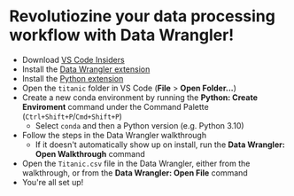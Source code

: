 # Revolutiozine your data processing workflow with Data Wrangler! 

- Download [VS Code Insiders](https://code.visualstudio.com/insiders/)
- Install the [Data Wrangler extension](TBD)
- Install the [Python extension](https://marketplace.visualstudio.com/items?itemName=ms-python.python)
- Open the `titanic` folder in VS Code (**File** > **Open Folder...**)
- Create a new conda environment by running the **Python: Create Enviroment** command under the Command Palette (`Ctrl+Shift+P`/`Cmd+Shift+P`)
   - Select `conda` and then a Python version (e.g. Python 3.10)
- Follow the steps in the Data Wrangler walkthrough 
   - If it doesn't automatically show up on install, run the **Data Wrangler: Open Walkthrough** command 
- Open the `Titanic.csv` file in the Data Wrangler, either from the walkthrough, or from the **Data Wrangler: Open File** command
- You're all set up!  
